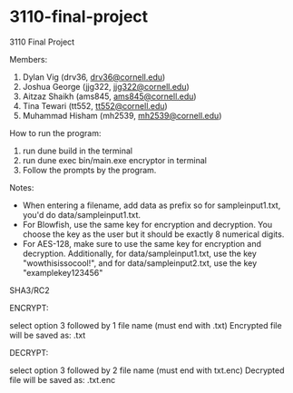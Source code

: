 # 3110-final-project
3110 Final Project

Members:
1. Dylan Vig (drv36, drv36@cornell.edu)
2. Joshua George (jjg322, jjg322@cornell.edu)
3. Aitzaz Shaikh (ams845, ams845@cornell.edu)
4. Tina Tewari (tt552, tt552@cornell.edu)
5. Muhammad Hisham (mh2539, mh2539@cornell.edu)


How to run the program:
1) run dune build in the terminal
2) run dune exec bin/main.exe encryptor in terminal
3) Follow the prompts by the program. 

Notes:
- When entering a filename, add data as prefix so for sampleinput1.txt, you'd do data/sampleinput1.txt.
- For Blowfish, use the same key for encryption and decryption. You choose the key as the user but it should be
exactly 8 numerical digits.
- For AES-128, make sure to use the same key for encryption and decryption. Additionally, for data/sampleinput1.txt, use the key "wowthisissocool!", and for data/sampleinput2.txt, use the key "examplekey123456"



SHA3/RC2

ENCRYPT:

select option 3 followed by 1
file name (must end with .txt)
Encrypted file will be saved as: <filename>.txt

DECRYPT:

select option 3 followed by 2
file name (must end with txt.enc)
Decrypted file will be saved as: <filename>.txt.enc
